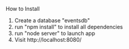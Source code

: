 How to Install

1. Create a database "eventsdb"
2. run "npm install" to install all dependencies
3. run "node server" to launch app
3. Visit http://localhost:8080/
